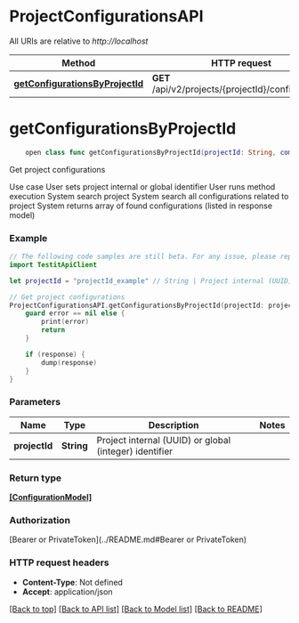 # ProjectConfigurationsAPI

All URIs are relative to *http://localhost*

Method | HTTP request | Description
------------- | ------------- | -------------
[**getConfigurationsByProjectId**](ProjectConfigurationsAPI.md#getconfigurationsbyprojectid) | **GET** /api/v2/projects/{projectId}/configurations | Get project configurations


# **getConfigurationsByProjectId**
```swift
    open class func getConfigurationsByProjectId(projectId: String, completion: @escaping (_ data: [ConfigurationModel]?, _ error: Error?) -> Void)
```

Get project configurations

 Use case   User sets project internal or global identifier   User runs method execution   System search project   System search all configurations related to project   System returns array of found configurations (listed in response model)

### Example
```swift
// The following code samples are still beta. For any issue, please report via http://github.com/OpenAPITools/openapi-generator/issues/new
import TestitApiClient

let projectId = "projectId_example" // String | Project internal (UUID) or global (integer) identifier

// Get project configurations
ProjectConfigurationsAPI.getConfigurationsByProjectId(projectId: projectId) { (response, error) in
    guard error == nil else {
        print(error)
        return
    }

    if (response) {
        dump(response)
    }
}
```

### Parameters

Name | Type | Description  | Notes
------------- | ------------- | ------------- | -------------
 **projectId** | **String** | Project internal (UUID) or global (integer) identifier | 

### Return type

[**[ConfigurationModel]**](ConfigurationModel.md)

### Authorization

[Bearer or PrivateToken](../README.md#Bearer or PrivateToken)

### HTTP request headers

 - **Content-Type**: Not defined
 - **Accept**: application/json

[[Back to top]](#) [[Back to API list]](../README.md#documentation-for-api-endpoints) [[Back to Model list]](../README.md#documentation-for-models) [[Back to README]](../README.md)

